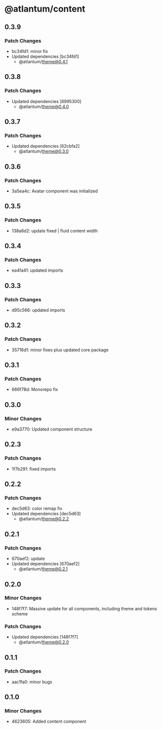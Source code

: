 # @atlantum/content

## 0.3.9

### Patch Changes

-   bc34fd1: minor fix
-   Updated dependencies [bc34fd1]
    -   @atlantum/theme@0.4.1

## 0.3.8

### Patch Changes

-   Updated dependencies [8995300]
    -   @atlantum/theme@0.4.0

## 0.3.7

### Patch Changes

-   Updated dependencies [62cbfa2]
    -   @atlantum/theme@0.3.0

## 0.3.6

### Patch Changes

-   3a5ea4c: Avatar component was initialized

## 0.3.5

### Patch Changes

-   138a6d2: update fixed | fluid content width

## 0.3.4

### Patch Changes

-   ea4fa41: updated imports

## 0.3.3

### Patch Changes

-   d95c566: updated imports

## 0.3.2

### Patch Changes

-   35716d1: minor fixes plus updated core package

## 0.3.1

### Patch Changes

-   666f78d: Monorepo fix

## 0.3.0

### Minor Changes

-   e9a3770: Updated component structure

## 0.2.3

### Patch Changes

-   1f7b291: fixed imports

## 0.2.2

### Patch Changes

-   dec5d63: color remap fix
-   Updated dependencies [dec5d63]
    -   @atlantum/theme@0.2.2

## 0.2.1

### Patch Changes

-   670aef2: update
-   Updated dependencies [670aef2]
    -   @atlantum/theme@0.2.1

## 0.2.0

### Minor Changes

-   148f7f7: Massive update for all components, including theme and tokens scheme

### Patch Changes

-   Updated dependencies [148f7f7]
    -   @atlantum/theme@0.2.0

## 0.1.1

### Patch Changes

-   aac1fa0: minor bugs

## 0.1.0

### Minor Changes

-   4623605: Added content component
